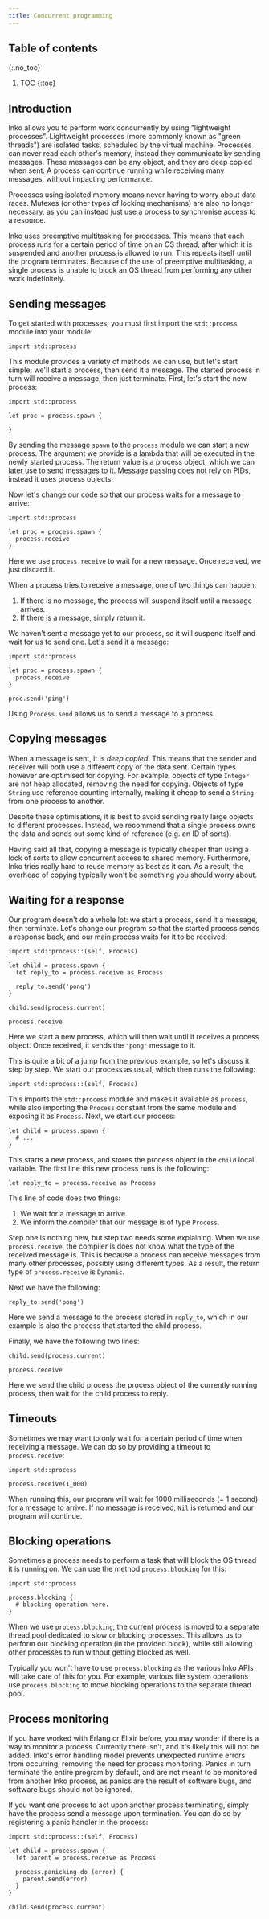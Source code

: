 ```yaml
---
title: Concurrent programming
---
```


## Table of contents
{:.no_toc}

1. TOC
{:toc}

## Introduction

Inko allows you to perform work concurrently by using "lightweight processes".
Lightweight processes (more commonly known as "green threads") are isolated
tasks, scheduled by the virtual machine. Processes can never read each other's
memory, instead they communicate by sending messages. These messages can be any
object, and they are deep copied when sent. A process can continue running while
receiving many messages, without impacting performance.

Processes using isolated memory means never having to worry about data races.
Mutexes (or other types of locking mechanisms) are also no longer necessary, as
you can instead just use a process to synchronise access to a resource.

Inko uses preemptive multitasking for processes. This means that each process
runs for a certain period of time on an OS thread, after which it is suspended
and another process is allowed to run. This repeats itself until the program
terminates.  Because of the use of preemptive multitasking, a single process is
unable to block an OS thread from performing any other work indefinitely.

## Sending messages

To get started with processes, you must first import the `std::process` module
into your module:

```inko
import std::process
```

This module provides a variety of methods we can use, but let's start simple:
we'll start a process, then send it a message. The started process in turn will
receive a message, then just terminate. First, let's start the new process:

```inko
import std::process

let proc = process.spawn {

}
```

By sending the message `spawn` to the `process` module we can start a new
process. The argument we provide is a lambda that will be executed in the newly
started process. The return value is a process object, which we can later
use to send messages to it. Message passing does not rely on PIDs, instead it
uses process objects.

Now let's change our code so that our process waits for a message to arrive:

```inko
import std::process

let proc = process.spawn {
  process.receive
}
```

Here we use `process.receive` to wait for a new message. Once received, we just
discard it.

When a process tries to receive a message, one of two things can happen:

1. If there is no message, the process will suspend itself until a message
   arrives.
1. If there is a message, simply return it.

We haven't sent a message yet to our process, so it will suspend itself and wait
for us to send one. Let's send it a message:

```inko
import std::process

let proc = process.spawn {
  process.receive
}

proc.send('ping')
```

Using `Process.send` allows us to send a message to a process.

## Copying messages

When a message is sent, it is _deep copied_. This means that the sender and
receiver will both use a different copy of the data sent. Certain types however
are optimised for copying. For example, objects of type `Integer` are not heap
allocated, removing the need for copying. Objects of type `String` use reference
counting internally, making it cheap to send a `String` from one process to
another.

Despite these optimisations, it is best to avoid sending really large objects to
different processes. Instead, we recommend that a single process owns the data
and sends out some kind of reference (e.g. an ID of sorts).

Having said all that, copying a message is typically cheaper than using a lock
of sorts to allow concurrent access to shared memory. Furthermore, Inko tries
really hard to reuse memory as best as it can. As a result, the overhead of
copying typically won't be something you should worry about.

## Waiting for a response

Our program doesn't do a whole lot: we start a process, send it a message, then
terminate. Let's change our program so that the started process sends a response
back, and our main process waits for it to be received:

```inko
import std::process::(self, Process)

let child = process.spawn {
  let reply_to = process.receive as Process

  reply_to.send('pong')
}

child.send(process.current)

process.receive
```

Here we start a new process, which will then wait until it receives a process
object. Once received, it sends the `"pong"` message to it.

This is quite a bit of a jump from the previous example, so let's discuss it
step by step. We start our process as usual, which then runs the following:

```inko
import std::process::(self, Process)
```

This imports the `std::process` module and makes it available as `process`,
while also importing the `Process` constant from the same module and exposing it
as `Process`. Next, we start our process:

```inko
let child = process.spawn {
  # ...
}
```

This starts a new process, and stores the process object in the `child` local
variable. The first line this new process runs is the following:

```inko
let reply_to = process.receive as Process
```

This line of code does two things:

1. We wait for a message to arrive.
2. We inform the compiler that our message is of type `Process`.

Step one is nothing new, but step two needs some explaining. When we use
`process.receive`, the compiler is does not know what the type of the received
message is. This is because a process can receive messages from many other
processes, possibly using different types. As a result, the return type of
`process.receive` is `Dynamic`.

Next we have the following:

```inko
reply_to.send('pong')
```

Here we send a message to the process stored in `reply_to`, which in our example
is also the process that started the child process.

Finally, we have the following two lines:

```inko
child.send(process.current)

process.receive
```

Here we send the child process the process object of the currently running
process, then wait for the child process to reply.

## Timeouts

Sometimes we may want to only wait for a certain period of time when receiving a
message. We can do so by providing a timeout to `process.receive`:

```inko
import std::process

process.receive(1_000)
```

When running this, our program will wait for 1000 milliseconds (= 1 second) for
a message to arrive. If no message is received, `Nil` is returned and our
program will continue.

## Blocking operations

Sometimes a process needs to perform a task that will block the OS thread it is
running on. We can use the method `process.blocking` for this:

```inko
import std::process

process.blocking {
  # blocking operation here.
}
```

When we use `process.blocking`, the current process is moved to a separate
thread pool dedicated to slow or blocking processes. This allows us to perform
our blocking operation (in the provided block), while still allowing other
processes to run without getting blocked as well.

Typically you won't have to use `process.blocking` as the various Inko APIs will
take care of this for you. For example, various file system operations use
`process.blocking` to move blocking operations to the separate thread pool.

## Process monitoring

If you have worked with Erlang or Elixir before, you may wonder if there is a
way to monitor a process. Currently there isn't, and it's likely this will not
be added. Inko's error handling model prevents unexpected runtime errors from
occurring, removing the need for process monitoring. Panics in turn terminate
the entire program by default, and are not meant to be monitored from another
Inko process, as panics are the result of software bugs, and software bugs
should not be ignored.

If you want one process to act upon another process terminating, simply have the
process send a message upon termination. You can do so by registering a panic
handler in the process:

```inko
import std::process::(self, Process)

let child = process.spawn {
  let parent = process.receive as Process

  process.panicking do (error) {
    parent.send(error)
  }
}

child.send(process.current)
```
